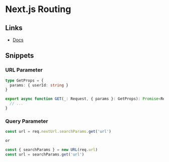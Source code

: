 # Next.js Routing

## Links

- [Docs](https://nextjs.org/docs/app/building-your-application/routing)

## Snippets

### URL Parameter

```ts
type GetProps = {
  params: { userId: string }
}

export async function GET(_: Request, { params }: GetProps): Promise<Response> {
  // ...
}
```

### Query Parameter

```ts
const url = req.nextUrl.searchParams.get('url')

or

const { searchParams } = new URL(req.url)
const url = searchParams.get('url')
```
